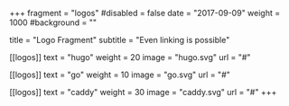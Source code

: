 +++
fragment = "logos"
#disabled = false
date = "2017-09-09"
weight = 1000
#background = ""

title = "Logo Fragment"
subtitle = "Even linking is possible"

[[logos]]
  text = "hugo"
  weight = 20
  image = "hugo.svg"
  url = "#"

[[logos]]
  text = "go"
  weight = 10
  image = "go.svg"
  url = "#"

[[logos]]
  text = "caddy"
  weight = 30
  image = "caddy.svg"
  url = "#"
+++
